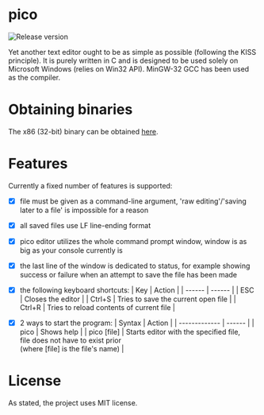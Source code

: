 # pico
![Release version](https://img.shields.io/badge/alpha-v0.1.0-red.svg)

Yet another text editor ought to be as simple as possible (following the KISS principle). It is purely written in C and
is designed to be used solely on Microsoft Windows (relies on Win32 API). MinGW-32 GCC has been used as the compiler.


# Obtaining binaries

The x86 (32-bit) binary can be obtained [here](https://github.com/makuke1234/pico/raw/main/pico.exe).


# Features

Currently a fixed number of features is supported:
- [x] file must be given as a command-line argument, 'raw editing'/'saving later to a file' is impossible for a reason
- [x] all saved files use LF line-ending format
- [x] pico editor utilizes the whole command prompt window, window is as big as your console currently is
- [x] the last line of the window is dedicated to status, for example showing success or failure when an attempt to save the file has been made
- [x] the following keyboard shortcuts:
	| Key    | Action |
	| ------ | ------ |
	| ESC    | Closes the editor |
	| Ctrl+S | Tries to save the current open file |
	| Ctrl+R | Tries to reload contents of current file |
- [x] 2 ways to start the program:
	| Syntax        | Action |
	| ------------- | ------ |
	| pico          | Shows help |
	| pico \[file\] | Starts editor with the specified file,<br>file does not have to exist prior<br>(where \[file\] is the file's name) |


# License

As stated, the project uses MIT license.
